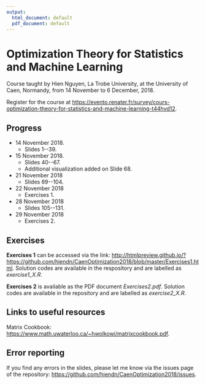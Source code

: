 ```yaml
---
output:
  html_document: default
  pdf_document: default
---
```

# Optimization Theory for Statistics and Machine Learning
Course taught by Hien Nguyen, La Trobe University, at the University of Caen, Normandy, from 14 November to 6 December, 2018.

Register for the course at https://evento.renater.fr/survey/cours-optimization-theory-for-statistics-and-machine-learning-t44hvd12.

## Progress
- 14 November 2018.
  - Slides 1--39.
- 15 November 2018.
  - Slides 40--67.
  - Additional visualization added on Slide 68.
- 21 November 2018
  - Slides 69--104.
- 22 November 2018
  - Exercises 1.
- 28 November 2018
  - Slides 105--131.
- 29 November 2018
  - Exercises 2.

## Exercises

**Exercises 1** can be accessed via the link:
http://htmlpreview.github.io/?https://github.com/hiendn/CaenOptimization2018/blob/master/Exercises1.html. Solution codes are available in the respository and are labelled as *exercise1_X.R*.

**Exercises 2** is available as the PDF document *Exercises2.pdf*. Solution codes are available in the repository and are labelled as *exercise2_X.R*.

## Links to useful resources
Matrix Cookbook: https://www.math.uwaterloo.ca/~hwolkowi/matrixcookbook.pdf.

## Error reporting
If you find any errors in the slides, please let me know via the issues page of the repository: https://github.com/hiendn/CaenOptimization2018/issues.